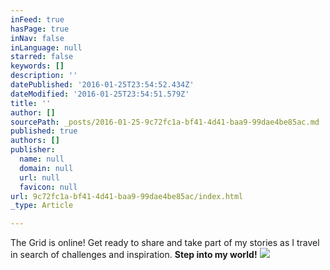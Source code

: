 ```yaml
---
inFeed: true
hasPage: true
inNav: false
inLanguage: null
starred: false
keywords: []
description: ''
datePublished: '2016-01-25T23:54:52.434Z'
dateModified: '2016-01-25T23:54:51.579Z'
title: ''
author: []
sourcePath: _posts/2016-01-25-9c72fc1a-bf41-4d41-baa9-99dae4be85ac.md
published: true
authors: []
publisher:
  name: null
  domain: null
  url: null
  favicon: null
url: 9c72fc1a-bf41-4d41-baa9-99dae4be85ac/index.html
_type: Article

---
```

The Grid is online! Get ready to share and take part of my stories as I travel in search of challenges and inspiration. **Step into my world!**
![](https://s3-us-west-2.amazonaws.com/the-grid-img/p/444a5b6c565eb825fb55b4d2670e770061c6cc1b.jpg)
